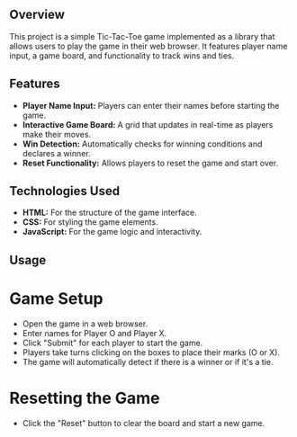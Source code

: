 ## Overview

This project is a simple Tic-Tac-Toe game implemented as a library that allows users to play the game in their web browser. It features player name input, a game board, and functionality to track wins and ties.

## Features

- **Player Name Input:** Players can enter their names before starting the game.
- **Interactive Game Board:** A grid that updates in real-time as players make their moves.
- **Win Detection:** Automatically checks for winning conditions and declares a winner.
- **Reset Functionality:** Allows players to reset the game and start over.

## Technologies Used

- **HTML:** For the structure of the game interface.
- **CSS:** For styling the game elements.
- **JavaScript:** For the game logic and interactivity.

## Usage
# Game Setup
- Open the game in a web browser.
- Enter names for Player O and Player X.
- Click "Submit" for each player to start the game.
- Players take turns clicking on the boxes to place their marks (O or X).
- The game will automatically detect if there is a winner or if it's a tie.
# Resetting the Game
- Click the "Reset" button to clear the board and start a new game.
